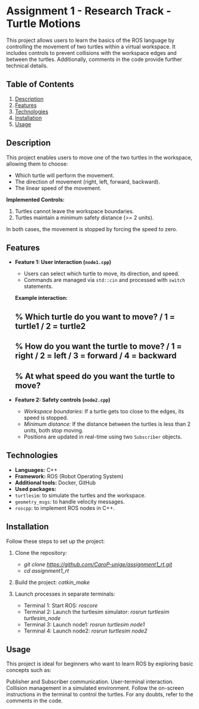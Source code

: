 # Assignment 1 - Research Track - Turtle Motions

This project allows users to learn the basics of the ROS language by controlling the movement of two turtles within a virtual workspace. It includes controls to prevent collisions with the workspace edges and between the turtles. Additionally, comments in the code provide further technical details.

## Table of Contents
1. [Description](#description)
2. [Features](#features)
3. [Technologies](#technologies)
4. [Installation](#installation)
5. [Usage](#usage)

## Description

This project enables users to move one of the two turtles in the workspace, allowing them to choose:
- Which turtle will perform the movement.
- The direction of movement (right, left, forward, backward).
- The linear speed of the movement.

**Implemented Controls:**
1. Turtles cannot leave the workspace boundaries.
2. Turtles maintain a minimum safety distance (>= 2 units).

In both cases, the movement is stopped by forcing the speed to zero.

## Features

- **Feature 1: User interaction (`node1.cpp`)**

   - Users can select which turtle to move, its direction, and speed.
   - Commands are managed via `std::cin` and processed with `switch` statements.

   **Example interaction:**

	% Which turtle do you want to move? / 1 = turtle1 / 2 = turtle2
	-----------------------------
	% How do you want the turtle to move? / 1 = right / 2 = left / 3 = forward / 4 = backward
	-----------------------------
	% At what speed do you want the turtle to move?
	-----------------------------
- **Feature 2: Safety controls (`node2.cpp`)**

  - *Workspace boundaries:* If a turtle gets too close to the edges, its speed is stopped.
  - *Minimum distance:* If the distance between the turtles is less than 2 units, both stop moving.
  - Positions are updated in real-time using two `Subscriber` objects.

## Technologies 

- **Languages:** C++
- **Framework:** ROS (Robot Operating System)
- **Additional tools:** Docker, GitHub
- **Used packages:**
- `turtlesim`: to simulate the turtles and the workspace.
- `geometry_msgs`: to handle velocity messages.
- `roscpp`: to implement ROS nodes in C++.

## Installation

Follow these steps to set up the project:

1. Clone the repository:

	- *git clone https://github.com/CaroP-unige/assignment1_rt.git*
	- *cd assignment1_rt*

2. Build the project: *catkin_make*

3. Launch processes in separate terminals:

	- Terminal 1: Start ROS: *roscore*
	- Terminal 2: Launch the turtlesim simulator: *rosrun turtlesim turtlesim_node*
	- Terminal 3: Launch node1: *rosrun turtlesim node1*
	- Terminal 4: Launch node2: *rosrun turtlesim node2*

## Usage

This project is ideal for beginners who want to learn ROS by exploring basic concepts such as:

Publisher and Subscriber communication.
User-terminal interaction.
Collision management in a simulated environment.
Follow the on-screen instructions in the terminal to control the turtles. For any doubts, refer to the comments in the code.
